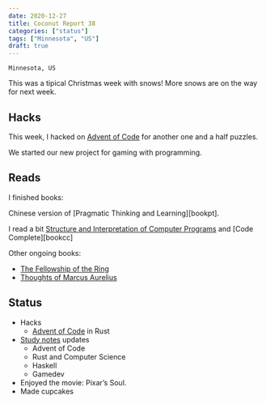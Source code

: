 ```yaml
---
date: 2020-12-27
title: Coconut Report 38
categories: ["status"]
tags: ["Minnesota", "US"]
draft: true
---
```


`Minnesota, US`

This was a tipical Christmas week with snows!
More snows are on the way for next week.


## Hacks

This week, I hacked on [Advent of Code][AoC] for another one and a half puzzles.

We started our new project for gaming with programming.


[AoC]: https://study.impl.dev/hacking/advent-of-code/

## Reads

I finished books:

Chinese version of [Pragmatic Thinking and Learning][bookpt].

I read a bit [Structure and Interpretation of Computer Programs][bookstructure]
and [Code Complete][bookcc]

Other ongoing books:
- [The Fellowship of the Ring][novelring]
- [Thoughts of Marcus Aurelius][bookmarcus]

[bookstructure]: https://mitpress.mit.edu/sites/default/files/sicp/full-text/book/book.html
[bookthinking]: https://www.goodreads.com/book/show/3063393-pragmatic-thinking-and-learning
[novelring]: https://www.goodreads.com/book/show/13513038-the-fellowship-of-the-ring
[bookmarcus]: https://www.goodreads.com/book/show/18889917-thoughts-of-marcus-aurelius

## Status

- Hacks
  - [Advent of Code][AoC] in Rust
- [Study notes](https://study.impl.dev/) updates
  - Advent of Code
  - Rust and Computer Science
  - Haskell
  - Gamedev
- Enjoyed the movie: Pixar’s Soul.
- Made cupcakes
